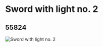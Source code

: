 # Sword with light no. 2
## 55824
![Sword with light no. 2](https://lc-www-live-s.legocdn.com/media/bricks/5/2/4294871.jpg)